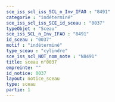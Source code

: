 ```yaml
---
sce_iss_scl_iss_SCL_n_Inv_IFAO : "8491"
categorie : "indéterminé"
sce_iss_scl_iss_SCE_id_sceau : "0037"
typeObjet : "Sceau"
sce_iss_SCL_n_Inv_IFAO : "8491"
id_sceau : "0037"
motif : "indéterminé"
type_sceau : "cylindre"
sce_iss_scl_NOT_nom_note : "N8491"
title: sceau n°0037
empreinte: ""
id_notice: 0037
layout: notice_sceau
type: sceau
partie: 1
---
```

